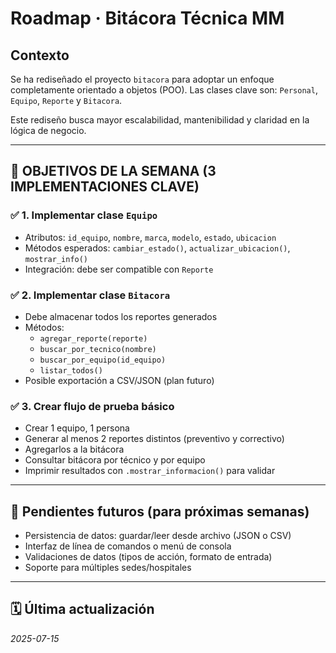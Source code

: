 # Roadmap · Bitácora Técnica MM


## Contexto
Se ha rediseñado el proyecto `bitacora` para adoptar un enfoque completamente orientado a objetos (POO). Las clases clave son: `Personal`, `Equipo`, `Reporte` y `Bitacora`.

Este rediseño busca mayor escalabilidad, mantenibilidad y claridad en la lógica de negocio.

---

## 🎯 OBJETIVOS DE LA SEMANA (3 IMPLEMENTACIONES CLAVE)

### ✅ 1. Implementar clase `Equipo`
- Atributos: `id_equipo`, `nombre`, `marca`, `modelo`, `estado`, `ubicacion`
- Métodos esperados: `cambiar_estado()`, `actualizar_ubicacion()`, `mostrar_info()`
- Integración: debe ser compatible con `Reporte`

### ✅ 2. Implementar clase `Bitacora`
- Debe almacenar todos los reportes generados
- Métodos:
  - `agregar_reporte(reporte)`
  - `buscar_por_tecnico(nombre)`
  - `buscar_por_equipo(id_equipo)`
  - `listar_todos()`
- Posible exportación a CSV/JSON (plan futuro)

### ✅ 3. Crear flujo de prueba básico
- Crear 1 equipo, 1 persona
- Generar al menos 2 reportes distintos (preventivo y correctivo)
- Agregarlos a la bitácora
- Consultar bitácora por técnico y por equipo
- Imprimir resultados con `.mostrar_informacion()` para validar

---

## 🔄 Pendientes futuros (para próximas semanas)

- Persistencia de datos: guardar/leer desde archivo (JSON o CSV)
- Interfaz de línea de comandos o menú de consola
- Validaciones de datos (tipos de acción, formato de entrada)
- Soporte para múltiples sedes/hospitales

---

## 🗓️ Última actualización
*2025-07-15*

